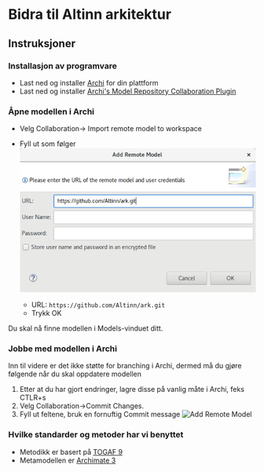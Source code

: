 # Bidra til Altinn arkitektur

## Instruksjoner

### Installasjon av programvare
* Last ned og installer [Archi](http://archimatetool.com/download) for din plattform
* Last ned og installer [Archi's Model Repository Collaboration Plugin](https://www.archimatetool.com/plugins)

### Åpne modellen i Archi
* Velg Collaboration-> Import remote model to workspace
* Fyll ut som følger
![Add Remote Model](/images/Add_Remote_Model.png)

  * URL: `https://github.com/Altinn/ark.git`
  * Trykk OK

Du skal nå finne modellen i Models-vinduet ditt.

### Jobbe med modellen i Archi
Inn til videre er det ikke støtte for branching i Archi, dermed må du gjøre følgende når du skal oppdatere modellen
1. Etter at du har gjort endringer, lagre disse på vanlig måte i Archi, feks CTLR+s
2. Velg Collaboration->Commit Changes.
3. Fyll ut feltene, bruk en fornuftig Commit message
![Add Remote Model](/images/Commit.png)

### Hvilke standarder og metoder har vi benyttet
* Metodikk er basert på [TOGAF 9](http://pubs.opengroup.org/architecture/togaf9-doc/arch/)
* Metamodellen er [Archimate 3](http://pubs.opengroup.org/architecture/archimate3-doc/)

